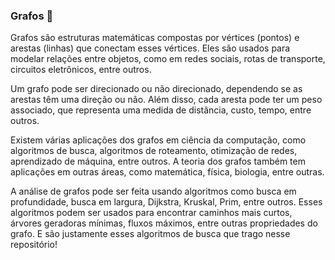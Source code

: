 ### Grafos 🫧

Grafos são estruturas matemáticas compostas por vértices (pontos) e arestas (linhas) que conectam esses vértices. 
Eles são usados para modelar relações entre objetos, como em redes sociais, rotas de transporte, circuitos eletrônicos, entre outros.

Um grafo pode ser direcionado ou não direcionado, dependendo se as arestas têm uma direção ou não. Além disso, cada aresta pode ter 
um peso associado, que representa uma medida de distância, custo, tempo, entre outros.

Existem várias aplicações dos grafos em ciência da computação, como algoritmos de busca, algoritmos de roteamento, otimização de redes, 
aprendizado de máquina, entre outros. A teoria dos grafos também tem aplicações em outras áreas, como matemática, física, biologia, entre outras.

A análise de grafos pode ser feita usando algoritmos como busca em profundidade, busca em largura, Dijkstra, Kruskal, Prim, entre outros. 
Esses algoritmos podem ser usados para encontrar caminhos mais curtos, árvores geradoras mínimas, fluxos máximos, entre outras propriedades do grafo.
E são justamente esses algoritmos de busca que trago nesse repositório!
